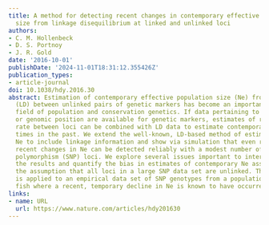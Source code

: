 ```yaml
---
title: A method for detecting recent changes in contemporary effective population
  size from linkage disequilibrium at linked and unlinked loci
authors:
- C. M. Hollenbeck
- D. S. Portnoy
- J. R. Gold
date: '2016-10-01'
publishDate: '2024-11-01T18:31:12.355426Z'
publication_types:
- article-journal
doi: 10.1038/hdy.2016.30
abstract: Estimation of contemporary effective population size (Ne) from linkage disequilibrium
  (LD) between unlinked pairs of genetic markers has become an important tool in the
  field of population and conservation genetics. If data pertaining to physical linkage
  or genomic position are available for genetic markers, estimates of recombination
  rate between loci can be combined with LD data to estimate contemporary Ne at various
  times in the past. We extend the well-known, LD-based method of estimating contemporary
  Ne to include linkage information and show via simulation that even relatively small,
  recent changes in Ne can be detected reliably with a modest number of single-nucleotide
  polymorphism (SNP) loci. We explore several issues important to interpretation of
  the results and quantify the bias in estimates of contemporary Ne associated with
  the assumption that all loci in a large SNP data set are unlinked. The approach
  is applied to an empirical data set of SNP genotypes from a population of a marine
  fish where a recent, temporary decline in Ne is known to have occurred.
links:
- name: URL
  url: https://www.nature.com/articles/hdy201630
---
```

